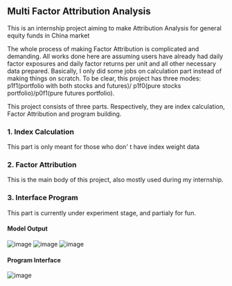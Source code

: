 ## Multi Factor Attribution Analysis

This is an internship project aiming to make Attribution Analysis for general equity funds in China market

The whole process of making Factor Attribution is complicated and demanding. All works done here are assuming users have already had
daily factor exposures and daily factor returns per unit and all other necessary data prepared. Basically, I only did some jobs on 
calculation part instead of making things on scratch. To be clear, this project has three modes: p1f1(portfolio with both stocks and futures)/
p1f0(pure stocks portfolio)/p0f1(pure futures portfolio).

This project consists of three parts. Respectively, they are index calculation, Factor Attribution and program building.

### 1. Index Calculation

This part is only meant for those who don' t have index weight data

### 2. Factor Attribution

This is the main body of this project, also mostly used during my internship.

### 3. Interface Program

This part is currently under experiment stage, and partialy for fun.

#### Model Output
![image](https://github.com/tryggviy/barra_model/blob/master/Result/summary.PNG?raw=true)
![image](https://github.com/tryggviy/barra_model/blob/master/Result/factor.PNG?raw=true)
![image](https://github.com/tryggviy/barra_model/blob/master/Result/chart.PNG?raw=true)


#### Program Interface
![image](https://github.com/tryggviy/barra_model/blob/master/Result/screenshot.PNG?raw=true)

